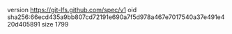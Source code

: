 version https://git-lfs.github.com/spec/v1
oid sha256:66ecd435a9bb807cd72191e690a7f5d978a467e7017540a37e491e420d405891
size 1799
